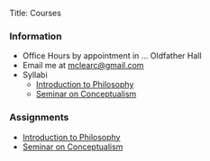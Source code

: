 Title: Courses

### Information

- Office Hours by appointment in ... Oldfather Hall
- Email me at <mclearc@gmail.com>
- Syllabi
    - [ Introduction to Philosophy]()
    - [ Seminar on Conceptualism ]()

### Assignments

- [ Introduction to Philosophy ](|filename|/pages/intro.md)
- [ Seminar on Conceptualism ](|filename|/pages/conceptualism.md)





